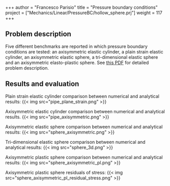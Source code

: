 +++
author = "Francesco Parisio"
title = "Pressure boundary conditions"
project = ["Mechanics/Linear/PressureBC/hollow_sphere.prj"]
weight = 117
+++

## Problem description

Five different benchmarks are reported in which pressure boundary conditions are tested: an axisymmetric elastic cylinder, a plain strain elastic cylinder, an axisymmetric elastic sphere, a tri-dimensional elastic sphere and an axisymmetric elasto-plastic sphere.
See [this PDF](pressure_bc.pdf) for detailed problem description.

## Results and evaluation

Plain strain elastic cylinder comparison between numerical and analytical results:
{{< img src="pipe_plane_strain.png" >}}

Axisymmetric elastic cylinder comparison between numerical and analytical results.
{{< img src="pipe_axisymmetric.png" >}}

Axisymmetric elastic sphere comparison between numerical and analytical results:
{{< img src="sphere_axisymmetric.png" >}}

Tri-dimensional elastic sphere comparison between numerical and analytical results:
{{< img src="sphere_3d.png" >}}

Axisymmetric plastic sphere comparison between numerical and analytical results:
{{< img src="sphere_axisymmetric_pl.png" >}}

Axisymmetric plastic sphere residuals of stress:
{{< img src="sphere_axisymmetric_pl_residual_stress.png" >}}
